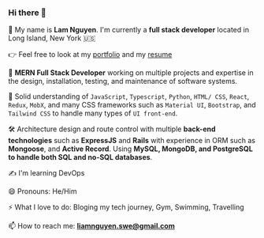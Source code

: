 ### Hi there 👋

🥰 My name is **Lam Nguyen**. I'm currently a **full stack developer** located in Long Island, New York 🇺🇸

👉 Feel free to look at my [portfolio](https://liamdev.vercel.app/) and my [resume](https://resume.io/r/gNzy8XZVB)

🔭 **MERN Full Stack Developer** working on multiple projects and expertise in the design, installation, testing, and maintenance of software systems.

🧰 Solid understanding of `JavaScript`, `Typescript`, `Python`, `HTML/ CSS`, `React`, `Redux`, `MobX`, and many CSS frameworks such as `Material UI`, `Bootstrap`, and `Tailwind CSS` to handle many types of `UI front-end`.

🛠 Architecture design and route control with multiple **back-end technologies** such as **ExpressJS** and **Rails** with experience in ORM such as **Mongoose**, and **Active Record**. Using **MySQL, MongoDB, and PostgreSQL to handle both SQL and no-SQL databases**.

✍ I'm learning DevOps

😄 Pronouns: He/Him

⚡ What I love to do: Bloging my tech journey, Gym, Swimming, Travelling

📫 How to reach me: **liamnguyen.swe@gmail.com**
